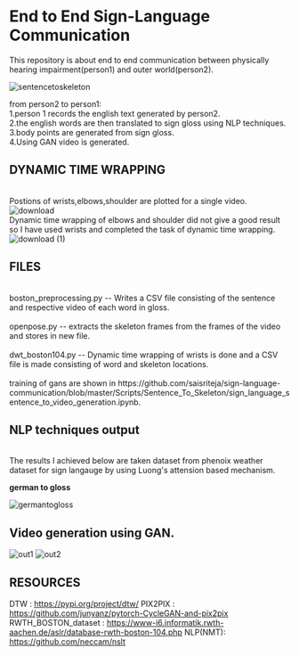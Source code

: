 # End to End Sign-Language Communication
This repository is about end to end communication between physically hearing impairment(person1) and outer world(person2).

![sentencetoskeleton](https://user-images.githubusercontent.com/48018142/70102475-48a91980-165e-11ea-8906-0567122c303c.png)



from person2 to person1:
<br>
1.person 1 records the english text generated by person2.
<br>
2.the english words are then translated to sign gloss using NLP techniques.
<br>
3.body points are generated from sign gloss.
<br>
4.Using  GAN video is generated.
<br>

## DYNAMIC TIME WRAPPING ##
<br>Postions of wrists,elbows,shoulder are plotted for a single video.<br>
![download](https://user-images.githubusercontent.com/48018142/70103458-32e92380-1661-11ea-85ef-9e8e7f72e205.png)
<br>Dynamic time wrapping of elbows and shoulder did not give a good result so I have used wrists and completed the task of dynamic time wrapping.<br>
![download (1)](https://user-images.githubusercontent.com/48018142/70103636-ad19a800-1661-11ea-8321-5e8bbdc5053a.png)



## FILES ##
<br>
boston_preprocessing.py -- Writes a CSV file consisting of the sentence and respective video of each word in gloss.<br>
<br>
openpose.py -- extracts the skeleton frames from the frames of the video and stores in new file.<br>
<br>
dwt_boston104.py -- Dynamic time wrapping of wrists is done and a CSV file is made consisting of word and skeleton locations.<br>
<br>
training of gans are shown in https://github.com/saisriteja/sign-language-communication/blob/master/Scripts/Sentence_To_Skeleton/sign_language_sentence_to_video_generation.ipynb.
<br>


## NLP techniques output ##
<br>The results I achieved below are taken dataset from phenoix weather dataset for sign langauge by using Luong's attension based mechanism.
<br>

**german to gloss**

![germantogloss](https://user-images.githubusercontent.com/48018142/66399424-36fc1a80-e9fd-11e9-84a6-3f0a8017fd61.JPG)


## Video generation using GAN. ##

![out1](https://user-images.githubusercontent.com/48018142/70058448-eec83580-1604-11ea-97b3-264f7d35908b.png)
![out2](https://user-images.githubusercontent.com/48018142/70058449-eec83580-1604-11ea-8281-e59b36c2e8a5.png)

## RESOURCES ##
DTW : https://pypi.org/project/dtw/
PIX2PIX : https://github.com/junyanz/pytorch-CycleGAN-and-pix2pix
RWTH_BOSTON_dataset : https://www-i6.informatik.rwth-aachen.de/aslr/database-rwth-boston-104.php
NLP(NMT): https://github.com/neccam/nslt 
